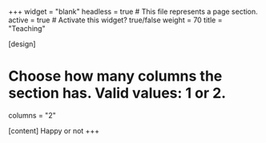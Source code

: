 +++
widget = "blank"
headless = true  # This file represents a page section.
active = true  # Activate this widget? true/false
weight = 70
title = "Teaching"

[design]
  # Choose how many columns the section has. Valid values: 1 or 2.
  columns = "2"

[content]
Happy or not
+++
